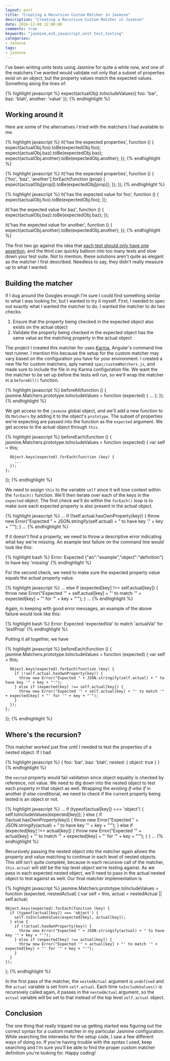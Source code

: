 ```yaml
---
layout: post
title: "Creating a Recursive Custom Matcher in Jasmine"
description: "Creating a Recursive Custom Matcher in Jasmine"
date: 2016-12-08 12:00:00
comments: true
keywords: "jasmine,es5,javascript,unit test,testing"
categories:
- Jasmine
tags:
- jasmine
---
```


I've been writing units tests using Jasmine for quite a while now, and one of the matchers I've wanted would
validate not only that a subset of properties exist on an object, but the property values match the expected
values. Something along the lines of:

{% highlight javascript %}
  expect(actualObj).toIncludeValues({
    foo: 'bar',
    baz: 'blah',
    another: 'value'
   });
{% endhighlight %}

## Working around it

Here are some of the alternatives I tried with the matchers I had available to me.

{% highlight javascript %}
  it('has the expected properties', function () {
    expect(actualObj.foo).toBe(expectedObj.foo);
    expect(actualObj.baz).toBe(expectedObj.baz);
    expect(actualObj.another).toBe(expectedObj.another);
  });
{% endhighlight %}

{% highlight javascript %}
  it('has the expected properties', function () {
    ['foo', 'baz', 'another'].forEach(function (prop) {
      expect(actualObj[prop]).toBe(expectedObj[prop]);
    });
  });
{% endhighlight %}

{% highlight javascript %}
  it('has the expected value for foo', function () {
    expect(actualObj.foo).toBe(expectedObj.foo);
  });

  it('has the expected value for baz', function () {
    expect(actualObj.baz).toBe(expectedObj.baz);
  });

  it('has the expected value for another', function () {
    expect(actualObj.another).toBe(expectedObj.another);
  });
{% endhighlight %}

The first two go against the idea that [each test should only have one assertion](http://betterspecs.org/#single),
and the third can quickly balloon into too many tests and slow down your test suite. Not to mention, these solutions
aren't quite as elegant as the matcher I first described. Needless to say, they didn't really measure up to what I wanted.

## Building the matcher

If I dug around the Googles enough I'm sure I could find something similar to what I was looking for, but I wanted to
try it myself. First, I needed to spec out exactly what I wanted the matcher to do. I wanted the matcher to do
two checks:

<ol>
  <li>Ensure that the property being checked in the expected object also exists on the actual object</li>
  <li>Validate the property being checked in the expected object has the same value as the matching
  property in the actual object</li>
</ol>

The project I created this matcher for uses [Karma](https://karma-runner.github.io), Angular's command line test runner.
I mention this because the setup for the custom matcher may vary based on the configuration you have for your environment.
I created a new file for custom matchers, aply named `spec/customMatchers.js`, and made sure to include the file in my
Karma configuration file. We want the the matcher to be set up before the tests will run, so we'll wrap the matcher in a
`beforeAll()` function.

{% highlight javascript %}
  beforeAll(function () {
    jasmine.Matchers.prototype.toIncludeValues = function (expected) {
      ...
    };
  });
{% endhighlight %}

We get access to the `jasmine` global object, and we'll add a new function to its `Matchers` by adding it to the object's
`prototype`. The subset of properties we're expecting are passed into the function as the `expected` argument. We get access
to the actual object through `this`.

{% highlight javascript %}
  beforeEach(function () {
    jasmine.Matchers.prototype.toIncludeValues = function (expected) {
      var self = this;

      Object.keys(expected).forEach(function (key) {
        ...
      });
    };
  });
{% endhighlight %}

We need to assign `this` to the variable `self` since it will lose context within the `forEach()` function. We'll then
iterate over each of the keys in the `expected` object. The first check we'll do within the `forEach()` loop is to make
sure each expected property is also present in the actual object.

{% highlight javascript %}
  ...
  if (!self.actual.hasOwnProperty(key)) {
    throw new Error("Expected " + JSON.stringify(self.actual) + " to have key '" + key + "'");
  }
  ...
{% endhighlight %}

If it doesn't find a property, we need to throw a descriptive error indicating what key we're missing. An example test failure
on the command line would look like this:

{% highlight bash %}
  Error: Expected {"an":"example","object":"definition"} to have key 'missing'
{% endhighlight %}

For the second check, we need to make sure the expected property value equals the actual property value.

{% highlight javascript %}
  ...
  else if (expected[key] !== self.actual[key]) {
    throw new Error("Expected '" + self.actual[key] + "' to match '" + expected[key] + "' for '" + key + "'");
  }
  ...
{% endhighlight %}

Again, in keeping with good error messages, an example of the above failure would look like this:

{% highlight bash %}
  Error: Expected 'expectedVal' to match 'actualVal' for 'testProp'
{% endhighlight %}

Putting it all together, we have

{% highlight javascript %}
  beforeEach(function () {
    jasmine.Matchers.prototype.toIncludeValues = function (expected) {
      var self = this;

      Object.keys(expected).forEach(function (key) {
        if (!self.actual.hasOwnProperty(key)) {
          throw new Error("Expected " + JSON.stringify(self.actual) + " to have key '" + key + "'");
        } else if (expected[key] !== self.actual[key]) {
          throw new Error("Expected '" + self.actual[key] + "' to match '" + expected[key] + "' for '" + key + "'");
        }
      });
    };
  });
{% endhighlight %}

## Where's the recursion?

This matcher worked just fine until I needed to test the properties of a nested object. If I had

{% highlight javascript %}
  {
    foo: 'bar',
    baz: 'blah',
    nested: {
      object: true
    }
  }
{% endhighlight %}

the `nested` property would fail validation since object equality is checked by reference, not value. We need to dig down into
the nested object to test each property in that object as well. Wrapping the existing *if-else if* in another *if-else*
conditional, we need to check if the current property being tested is an object or not.

{% highlight javascript %}
  ...
  if (typeof(actual[key]) === 'object') {
    self.toIncludeValues(expected[key]);
  } else {
    if (!actual.hasOwnProperty(key)) {
      throw new Error("Expected " + JSON.stringify(actual) + " to have key '" + key + "'");
    } else if (expected[key] !== actual[key]) {
      throw new Error("Expected '" + actual[key] + "' to match '" + expected[key] + "' for '" + key + "'");
    }
  }
  ...
{% endhighlight %}

Recursively passing the nested object into the matcher again allows the property and value matching to continue in
each level of nested objects. This still isn't quite complete, because in each recursive call of the matcher, `this.actual`
will still be the top level object we're testing against. As we pass in each expected nested object, we'll need to pass in
the actual nested object to test against as well. Our final matcher implementation is

{% highlight javascript %}
  jasmine.Matchers.prototype.toIncludeValues = function (expected, nestedActual) {
    var self = this,
      actual = nestedActual || self.actual;

    Object.keys(expected).forEach(function (key) {
      if (typeof(actual[key]) === 'object') {
        self.toIncludeValues(expected[key], actual[key]);
      } else {
        if (!actual.hasOwnProperty(key)) {
          throw new Error("Expected " + JSON.stringify(actual) + " to have key '" + key + "'");
        } else if (expected[key] !== actual[key]) {
          throw new Error("Expected '" + actual[key] + "' to match '" + expected[key] + "' for '" + key + "'");
        }
      }
    });
  };
{% endhighlight %}

In the first pass of the matcher, the `nestedActual` argument is `undefined` and the `actual` variable is set from
`self.actual`. Each time `toIncludeValues()` is recursively called again, it passes in the `nestedActual` argument,
so the `actual` variable will be set to that instead of the top level `self.actual` object.

## Conclusion

The one thing that really tripped me up getting started was figuring out the correct syntax for a custom matcher in
my particular Jasmine configuration. While searching the interwebs for the setup code, I saw a few different ways of
doing so. If you're having trouble with the syntax I used, keep searching and I'm sure you'll be able to find the proper
custom matcher definition you're looking for. Happy coding!
